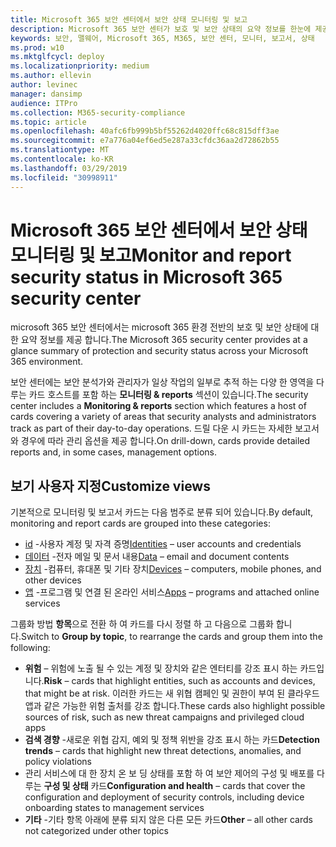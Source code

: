```yaml
---
title: Microsoft 365 보안 센터에서 보안 상태 모니터링 및 보고
description: Microsoft 365 보안 센터가 보호 및 보안 상태의 요약 정보를 한눈에 제공 하는 방법에 대해 설명 합니다.
keywords: 보안, 맬웨어, Microsoft 365, M365, 보안 센터, 모니터, 보고서, 상태
ms.prod: w10
ms.mktglfcycl: deploy
ms.localizationpriority: medium
ms.author: ellevin
author: levinec
manager: dansimp
audience: ITPro
ms.collection: M365-security-compliance
ms.topic: article
ms.openlocfilehash: 40afc6fb999b5bf55262d4020ffc68c815dff3ae
ms.sourcegitcommit: e7a776a04ef6ed5e287a33cfdc36aa2d72862b55
ms.translationtype: MT
ms.contentlocale: ko-KR
ms.lasthandoff: 03/29/2019
ms.locfileid: "30998911"
---
```

# <a name="monitor-and-report-security-status-in-microsoft-365-security-center"></a><span data-ttu-id="0b3ff-104">Microsoft 365 보안 센터에서 보안 상태 모니터링 및 보고</span><span class="sxs-lookup"><span data-stu-id="0b3ff-104">Monitor and report security status in Microsoft 365 security center</span></span>

<span data-ttu-id="0b3ff-105">microsoft 365 보안 센터에서는 microsoft 365 환경 전반의 보호 및 보안 상태에 대 한 요약 정보를 제공 합니다.</span><span class="sxs-lookup"><span data-stu-id="0b3ff-105">The Microsoft 365 security center provides at a glance summary of protection and security status across your Microsoft 365 environment.</span></span>

<span data-ttu-id="0b3ff-106">보안 센터에는 보안 분석가와 관리자가 일상 작업의 일부로 추적 하는 다양 한 영역을 다루는 카드 호스트를 포함 하는 **모니터링 & reports** 섹션이 있습니다.</span><span class="sxs-lookup"><span data-stu-id="0b3ff-106">The security center includes a **Monitoring & reports** section which features a host of cards covering a variety of areas that security analysts and administrators track as part of their day-to-day operations.</span></span> <span data-ttu-id="0b3ff-107">드릴 다운 시 카드는 자세한 보고서와 경우에 따라 관리 옵션을 제공 합니다.</span><span class="sxs-lookup"><span data-stu-id="0b3ff-107">On drill-down, cards provide detailed reports and, in some cases, management options.</span></span>

## <a name="customize-views"></a><span data-ttu-id="0b3ff-108">보기 사용자 지정</span><span class="sxs-lookup"><span data-stu-id="0b3ff-108">Customize views</span></span>

<span data-ttu-id="0b3ff-109">기본적으로 모니터링 및 보고서 카드는 다음 범주로 분류 되어 있습니다.</span><span class="sxs-lookup"><span data-stu-id="0b3ff-109">By default, monitoring and report cards are grouped into these categories:</span></span>
  
* <span data-ttu-id="0b3ff-110">[id](monitor-and-report-identities.md) -사용자 계정 및 자격 증명</span><span class="sxs-lookup"><span data-stu-id="0b3ff-110">[Identities](monitor-and-report-identities.md) – user accounts and credentials</span></span>
* <span data-ttu-id="0b3ff-111">[데이터](monitor-data.md) -전자 메일 및 문서 내용</span><span class="sxs-lookup"><span data-stu-id="0b3ff-111">[Data](monitor-data.md) – email and document contents</span></span>
* <span data-ttu-id="0b3ff-112">[장치](monitor-devices.md) -컴퓨터, 휴대폰 및 기타 장치</span><span class="sxs-lookup"><span data-stu-id="0b3ff-112">[Devices](monitor-devices.md) – computers, mobile phones, and other devices</span></span>
* <span data-ttu-id="0b3ff-113">[앱](monitor-apps.md) -프로그램 및 연결 된 온라인 서비스</span><span class="sxs-lookup"><span data-stu-id="0b3ff-113">[Apps](monitor-apps.md) – programs and attached online services</span></span>

<span data-ttu-id="0b3ff-114">그룹화 방법 **항목**으로 전환 하 여 카드를 다시 정렬 하 고 다음으로 그룹화 합니다.</span><span class="sxs-lookup"><span data-stu-id="0b3ff-114">Switch to **Group by topic**, to rearrange the cards and group them into the following:</span></span>

* <span data-ttu-id="0b3ff-115">**위험** – 위험에 노출 될 수 있는 계정 및 장치와 같은 엔터티를 강조 표시 하는 카드입니다.</span><span class="sxs-lookup"><span data-stu-id="0b3ff-115">**Risk** – cards that highlight entities, such as accounts and devices, that might be at risk.</span></span> <span data-ttu-id="0b3ff-116">이러한 카드는 새 위협 캠페인 및 권한이 부여 된 클라우드 앱과 같은 가능한 위험 출처를 강조 합니다.</span><span class="sxs-lookup"><span data-stu-id="0b3ff-116">These cards also highlight possible sources of risk, such as new threat campaigns and privileged cloud apps</span></span>  
* <span data-ttu-id="0b3ff-117">**검색 경향** -새로운 위협 감지, 예외 및 정책 위반을 강조 표시 하는 카드</span><span class="sxs-lookup"><span data-stu-id="0b3ff-117">**Detection trends** – cards that highlight new threat detections, anomalies, and policy violations</span></span>
* <span data-ttu-id="0b3ff-118">관리 서비스에 대 한 장치 온 보 딩 상태를 포함 하 여 보안 제어의 구성 및 배포를 다루는 **구성 및 상태** 카드</span><span class="sxs-lookup"><span data-stu-id="0b3ff-118">**Configuration and health** – cards that cover the configuration and deployment of security controls, including device onboarding states to management services</span></span>
* <span data-ttu-id="0b3ff-119">**기타** -기타 항목 아래에 분류 되지 않은 다른 모든 카드</span><span class="sxs-lookup"><span data-stu-id="0b3ff-119">**Other** – all other cards not categorized under other topics</span></span>

